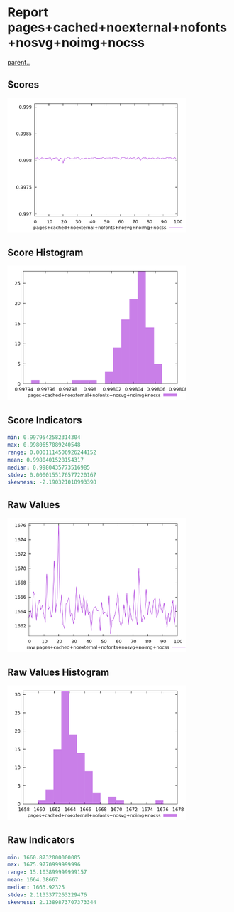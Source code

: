 # Report pages+cached+noexternal+nofonts+nosvg+noimg+nocss

[parent..](./..)  


## Scores

![score](./score.png)  

## Score Histogram

![hist](./hist.png)  

## Score Indicators

```yaml
min: 0.9979542582314304
max: 0.9980657089240548
range: 0.0001114506926244152
mean: 0.9980401528154317
median: 0.9980435773516985
stdev: 0.0000155176577220167
skewness: -2.190321018993398

```

## Raw Values

![raw](./raw.png)  

## Raw Values Histogram

![raw hist](./raw_hist.png)  

## Raw Indicators

```yaml
min: 1660.8732000000005
max: 1675.9770999999996
range: 15.103899999999157
mean: 1664.38667
median: 1663.92325
stdev: 2.1133377263229476
skewness: 2.1389873707373344

```

<style>
  img {
    max-width: 80%;
  }
</style>
      
